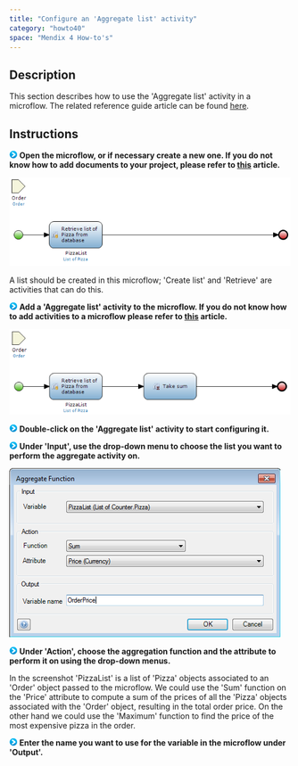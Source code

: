 ```yaml
---
title: "Configure an 'Aggregate list' activity"
category: "howto40"
space: "Mendix 4 How-to's"
---
```

## Description

This section describes how to use the 'Aggregate list' activity in a microflow. The related reference guide article can be found [here](/NRG/Aggregate+List).

## Instructions

![](attachments/819203/917932.png) **Open the microflow, or if necessary create a new one. If you do not know how to add documents to your project, please refer to [this](add-documents-to-a-module) article.**

![](attachments/2621501/2752771.png)

A list should be created in this microflow; 'Create list' and 'Retrieve' are activities that can do this.

![](attachments/819203/917932.png) **Add a 'Aggregate list' activity to the microflow. If you do not know how to add activities to a microflow please refer to [this](add-an-activity-to-a-microflow) article.**

![](attachments/2621501/2752770.png)

![](attachments/819203/917932.png) **Double-click on the 'Aggregate list' activity to start configuring it.**

![](attachments/819203/917932.png) **Under 'Input', use the drop-down menu to choose the list you want to perform the aggregate activity on.**

![](attachments/2621501/2752773.png)

![](attachments/819203/917932.png) **Under 'Action', choose the aggregation function and the attribute to perform it on using the drop-down menus.**

In the screenshot 'PizzaList' is a list of 'Pizza' objects associated to an 'Order' object passed to the microflow. We could use the 'Sum' function on the 'Price' attribute to compute a sum of the prices of all the 'Pizza' objects associated with the 'Order' object, resulting in the total order price. On the other hand we could use the 'Maximum' function to find the price of the most expensive pizza in the order.

![](attachments/819203/917932.png) **Enter the name you want to use for the variable in the microflow under 'Output'.**
